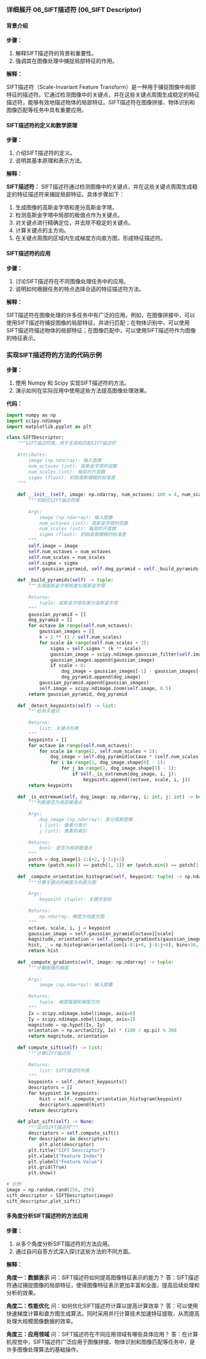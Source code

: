 ### 详细展开 06_SIFT描述符 (06_SIFT Descriptor)

#### 背景介绍

**步骤：**

1. 解释SIFT描述符的背景和重要性。
2. 强调其在图像处理中捕捉局部特征的作用。

**解释：**

SIFT描述符（Scale-Invariant Feature Transform）是一种用于捕捉图像中局部特征的描述符。它通过检测图像中的关键点，并在这些关键点周围生成稳定的特征描述符，能够有效地描述物体的局部特征。SIFT描述符在图像拼接、物体识别和图像匹配等任务中具有重要应用。

#### SIFT描述符的定义和数学原理

**步骤：**

1. 介绍SIFT描述符的定义。
2. 说明其基本原理和表示方法。

**解释：**

**SIFT描述符：** SIFT描述符通过检测图像中的关键点，并在这些关键点周围生成稳定的特征描述符来捕捉局部特征。具体步骤如下：
1. 生成图像的高斯金字塔和差分高斯金字塔。
2. 检测高斯金字塔中局部的极值点作为关键点。
3. 对关键点进行精确定位，并去除不稳定的关键点。
4. 计算关键点的主方向。
5. 在关键点周围的区域内生成梯度方向直方图，形成特征描述符。

#### SIFT描述符的应用

**步骤：**

1. 讨论SIFT描述符在不同图像处理任务中的应用。
2. 说明如何根据任务的特点选择合适的特征描述符方法。

**解释：**

SIFT描述符在图像处理的许多任务中有广泛的应用。例如，在图像拼接中，可以使用SIFT描述符捕捉图像的局部特征，并进行匹配；在物体识别中，可以使用SIFT描述符描述物体的局部特征；在图像匹配中，可以使用SIFT描述符作为图像的特征表示。

### 实现SIFT描述符的方法的代码示例

**步骤：**

1. 使用 Numpy 和 Scipy 实现SIFT描述符的方法。
2. 演示如何在实际应用中使用这些方法提高图像处理效果。

**代码：**

```python
import numpy as np
import scipy.ndimage
import matplotlib.pyplot as plt

class SIFTDescriptor:
    """SIFT描述符类，用于生成和匹配SIFT描述符
    
    Attributes:
        image (np.ndarray): 输入图像
        num_octaves (int): 高斯金字塔的层数
        num_scales (int): 每层的尺度数
        sigma (float): 初始高斯模糊的标准差
    """
    
    def __init__(self, image: np.ndarray, num_octaves: int = 4, num_scales: int = 5, sigma: float = 1.6):
        """初始化SIFT描述符类
        
        Args:
            image (np.ndarray): 输入图像
            num_octaves (int): 高斯金字塔的层数
            num_scales (int): 每层的尺度数
            sigma (float): 初始高斯模糊的标准差
        """
        self.image = image
        self.num_octaves = num_octaves
        self.num_scales = num_scales
        self.sigma = sigma
        self.gaussian_pyramid, self.dog_pyramid = self._build_pyramids()
    
    def _build_pyramids(self) -> tuple:
        """生成高斯金字塔和差分高斯金字塔
        
        Returns:
            tuple: 高斯金字塔和差分高斯金字塔
        """
        gaussian_pyramid = []
        dog_pyramid = []
        for octave in range(self.num_octaves):
            gaussian_images = []
            k = 2 ** (1 / self.num_scales)
            for scale in range(self.num_scales + 3):
                sigma = self.sigma * (k ** scale)
                gaussian_image = scipy.ndimage.gaussian_filter(self.image, sigma)
                gaussian_images.append(gaussian_image)
                if scale > 0:
                    dog_image = gaussian_images[-1] - gaussian_images[-2]
                    dog_pyramid.append(dog_image)
            gaussian_pyramid.append(gaussian_images)
            self.image = scipy.ndimage.zoom(self.image, 0.5)
        return gaussian_pyramid, dog_pyramid
    
    def _detect_keypoints(self) -> list:
        """检测关键点
        
        Returns:
            list: 关键点列表
        """
        keypoints = []
        for octave in range(self.num_octaves):
            for scale in range(1, self.num_scales + 2):
                dog_image = self.dog_pyramid[octave * (self.num_scales + 2) + scale]
                for i in range(1, dog_image.shape[0] - 1):
                    for j in range(1, dog_image.shape[1] - 1):
                        if self._is_extremum(dog_image, i, j):
                            keypoints.append((octave, scale, i, j))
        return keypoints
    
    def _is_extremum(self, dog_image: np.ndarray, i: int, j: int) -> bool:
        """判断是否为局部极值点
        
        Args:
            dog_image (np.ndarray): 差分高斯图像
            i (int): 像素行索引
            j (int): 像素列索引
        
        Returns:
            bool: 是否为局部极值点
        """
        patch = dog_image[i-1:i+2, j-1:j+2]
        return (patch.max() == patch[1, 1]) or (patch.min() == patch[1, 1])
    
    def _compute_orientation_histogram(self, keypoint: tuple) -> np.ndarray:
        """计算关键点的梯度方向直方图
        
        Args:
            keypoint (tuple): 关键点坐标
        
        Returns:
            np.ndarray: 梯度方向直方图
        """
        octave, scale, i, j = keypoint
        gaussian_image = self.gaussian_pyramid[octave][scale]
        magnitude, orientation = self._compute_gradients(gaussian_image)
        hist, _ = np.histogram(orientation[i-8:i+8, j-8:j+8], bins=36, range=(0, 360), weights=magnitude[i-8:i+8, j-8:j+8])
        return hist
    
    def _compute_gradients(self, image: np.ndarray) -> tuple:
        """计算图像的梯度
        
        Args:
            image (np.ndarray): 输入图像
        
        Returns:
            tuple: 梯度幅值和梯度方向
        """
        Ix = scipy.ndimage.sobel(image, axis=0)
        Iy = scipy.ndimage.sobel(image, axis=1)
        magnitude = np.hypot(Ix, Iy)
        orientation = np.arctan2(Iy, Ix) * (180 / np.pi) % 360
        return magnitude, orientation
    
    def compute_sift(self) -> list:
        """计算SIFT描述符
        
        Returns:
            list: SIFT描述符列表
        """
        keypoints = self._detect_keypoints()
        descriptors = []
        for keypoint in keypoints:
            hist = self._compute_orientation_histogram(keypoint)
            descriptors.append(hist)
        return descriptors
    
    def plot_sift(self) -> None:
        """显示SIFT描述符"""
        descriptors = self.compute_sift()
        for descriptor in descriptors:
            plt.plot(descriptor)
        plt.title("SIFT Descriptor")
        plt.xlabel("Feature Index")
        plt.ylabel("Feature Value")
        plt.grid(True)
        plt.show()

# 示例
image = np.random.rand(256, 256)
sift_descriptor = SIFTDescriptor(image)
sift_descriptor.plot_sift()
```

#### 多角度分析SIFT描述符的方法应用

**步骤：**

1. 从多个角度分析SIFT描述符的方法应用。
2. 通过自问自答方式深入探讨这些方法的不同方面。

**解释：**

**角度一：数据表示**
问：SIFT描述符如何提高图像特征表示的能力？
答：SIFT描述符通过捕捉图像的局部特征，使得图像特征表示更加丰富和全面，提高后续处理和分析的效果。

**角度二：性能优化**
问：如何优化SIFT描述符计算以提高计算效率？
答：可以使用快速梯度计算和直方图生成算法，同时采用并行计算技术加速特征提取，从而提高处理大规模图像数据的效率。

**角度三：应用领域**
问：SIFT描述符在不同应用领域有哪些具体应用？
答：在计算机视觉中，SIFT描述符广泛应用于图像拼接、物体识别和图像匹配等任务中，是许多图像处理算法的基础操作。
